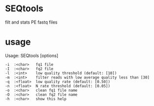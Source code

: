 # SEQtools
filt and stats PE fastq files

# usage
Usage: SEQtools [options]

	-i	:<char>   fq1 file
	-I	:<char>   fq2 file
	-l	:<int>    low quality threshold (default: [10])
	-m	:<int>    filter reads with low average quality less than [30]
	-q	:<float>  low quality rate (default: [0.50])
	-n	:<float>  N rate threshold (default: [0.05])
	-o	:<char>   clean fq1 file name
	-O	:<char>   clean fq2 file name
	-h	:<char>   show this help
